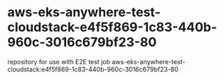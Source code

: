 # aws-eks-anywhere-test-cloudstack-e4f5f869-1c83-440b-960c-3016c679bf23-80
repository for use with E2E test job aws-eks-anywhere-test-cloudstack:e4f5f869-1c83-440b-960c-3016c679bf23-80
